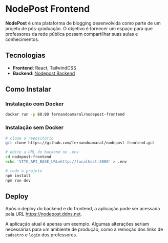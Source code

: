 # NodePost Frontend

**NodePost** é uma plataforma de blogging desenvolvida como parte de um projeto de pós-graduação. O objetivo é fornecer um espaço para que professores da rede pública possam compartilhar suas aulas e conhecimentos.

## Tecnologias

- **Frontend**: React, TailwindCSS
- **Backend**: [Nodepost Backend](https://github.com/fernandoamaral/nodepost-backend)

## Como Instalar

### Instalação com Docker

```bash
docker run -p 80:80 fernandoamaral/nodepost-frontend
```

### Instalação sem Docker

```bash
# clone o repositório
git clone https://github.com/fernandoamaral/nodepost-frontend.git

# edite a URL do backend no .env
cd nodepost-frontend
echo 'VITE_API_BASE_URL=http://localhost:3000' > .env

# rode o projeto
npm install
npm run dev
```

## Deploy

Após o deploy do backend e do frontend, a aplicação pode ser acessada pela URL https://nodepost.ddns.net.

A aplicação atual é apenas um exemplo. Algumas alterações seriam necessárias para um ambiente de produção, como a remoção dos links de `cadastro` e `login` dos professores.